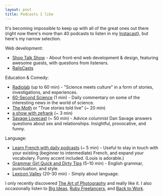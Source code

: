```yaml
---
layout: post
title: Podcasts I like
---
```


It's becoming impossible to keep up with all of the great ones out there (right now there's more than 40 podcasts to listen in my [Instacast](http://vemedio.com/products/instacast)), but here's my narrow selection.

Web development:

* [Shop Talk Show](http://shoptalkshow.com) - About front-end web development & design, featuring awesome guests, with questions from listeners.
* [RailsCasts](http://railscasts.com)

Education & Comedy:

* [Radiolab](http://www.radiolab.org/series/podcasts/) (up to 60 min) - "Science meets culture" in a form of stories, investigations, and experiences.
* [60-Second Science](http://www.scientificamerican.com/podcast/podcasts.cfm?type=60-second-science) (1 min) - Daily commentary on some of the interesting news in the world of science.
* [The Moth](http://themoth.org) or "True stories told live" (~ 20 min)
* [a show with zefrank](http://ashow.zefrank.com) (~ 3 min)
* [Savage Lovecast](http://www.thestranger.com/seattle/SavageLovePodcast/Page) (~ 50 min) - Advice columnist Dan Savage answers questions about sex and relationships. Insightful, provocative, and funny.

Language:

* [Learn French with daily podcasts](http://itunes.apple.com/podcast/learn-french-daily-podcasts/id191303933?mt=2) (~ 5 min) - Useful to stay in touch with your existing (beginner to intermediate) French, and expand your vocabulary. Funny accent included. (Louis is adorable.)
* [Grammar Girl Quick and Dirty Tips](http://grammar.quickanddirtytips.com) (5&ndash;10 min) - English grammar, punctuation, and style.
* [Lexicon Valley](http://www.slate.com/articles/podcasts/lexicon_valley.html) (20&ndash;30 min) - Simply about language.

I only recently discovered [The Art of Photography](http://theartofphotography.tv) and really like it.
I also occasionally listen to [Big Ideas](http://bigideas.tvo.org/podcasts), [Ruby Freelancers](http://rubyfreelancers.com), and [Back to Work](http://5by5.tv/b2w).

